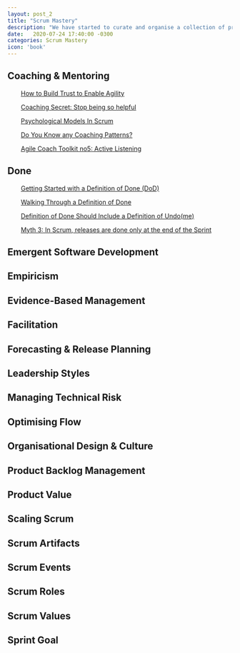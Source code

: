 ```yaml
---
layout: post_2
title: "Scrum Mastery"
description: "We have started to curate and organise a collection of practical topics, techniques, tips n tricks to help with Scrum Mastery"
date:   2020-07-24 17:40:00 -0300
categories: Scrum Mastery
icon: 'book'
---
```

<h2 style="text-align: left;">Coaching &amp; Mentoring</h2>
<p><span style="text-align: left; padding-left: 30px; color: #0000ff;"><a href="https://www.scrum.org/resources/blog/how-build-trust-enable-agility">How to Build Trust to Enable Agility</a></span></p>
<p><span style="text-align: left; padding-left: 30px; color: #0000ff;"><a href="https://www.agilesocks.com/coaching-secrets-stop-being-helpful">Coaching Secret: Stop being so helpful</a></span></p>
<p><span style="text-align: left; padding-left: 30px; color: #0000ff;"><a href="https://www.scrum.org/resources/psychological-models-scrum">Psychological Models In Scrum</a></span></p>
<p><span style="text-align: left; padding-left: 30px; color: #0000ff;"><a href="https://www.scrum.org/resources/blog/do-you-know-any-coaching-patterns">Do You Know any Coaching Patterns?</a></span></p>
<p><span style="text-align: left; padding-left: 30px; color: #0000ff;"><a href="https://www.scrum.org/resources/blog/agile-coach-toolkit-5-active-listening">Agile Coach Toolkit no5: Active Listening</a></span></p>
<h2 style="text-align: left;">Done</h2>
<p><span style="text-align: left; padding-left: 30px; color: #0000ff;"><a href="https://www.scrum.org/resources/blog/getting-started-definition-done-dod/">Getting Started with a Definition of Done (DoD)</a></span></p>
<p><span style="text-align: left; padding-left: 30px; color: #0000ff;"><a href="https://www.scrum.org/resources/blog/walking-through-definition-done/">Walking Through a Definition of Done</a></span></p>
<p><span style="text-align: left; padding-left: 30px; color: #0000ff;"><a href="https://www.scrum.org/resources/blog/definition-done-should-include-definition-undone/">Definition of Done Should Include a Definition of Undo(me)</a></span></p>
<p><span style="text-align: left; padding-left: 30px; color: #0000ff;"><a href="https://www.scrum.org/resources/blog/myth-3-scrum-releases-are-done-only-end-sprint/">Myth 3: In Scrum, releases are done only at the end of the Sprint</a></span></p>
<h2 style="text-align: left;">Emergent Software Development</h2>
<h2 style="text-align: left;">Empiricism</h2>
<h2 style="text-align: left;">Evidence-Based Management</h2>
<h2 style="text-align: left;">Facilitation</h2>
<h2 style="text-align: left;">Forecasting &amp; Release Planning</h2>
<h2 style="text-align: left;">Leadership Styles</h2>
<h2 style="text-align: left;">Managing Technical Risk</h2>
<h2 style="text-align: left;">Optimising Flow</h2>
<h2 style="text-align: left;">Organisational Design &amp; Culture</h2>
<h2 style="text-align: left;">Product Backlog Management</h2>
<h2 style="text-align: left;">Product Value</h2>
<h2 style="text-align: left;">Scaling Scrum</h2>
<h2 style="text-align: left;">Scrum Artifacts</h2>
<h2 style="text-align: left;">Scrum Events</h2>
<h2 style="text-align: left;">Scrum Roles</h2>
<h2 style="text-align: left;">Scrum Values</h2>
<h2 style="text-align: left;">Sprint Goal</h2>
